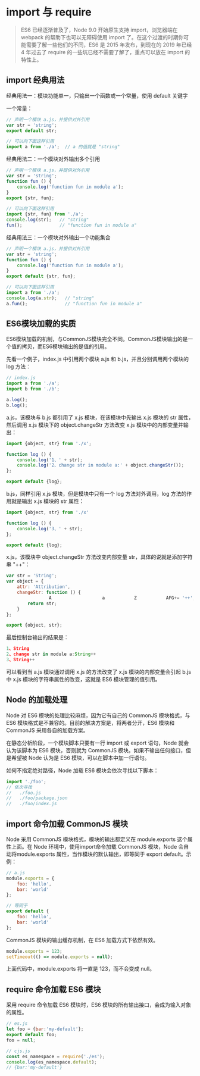# import 与 require

> ES6 已经逐渐普及了，Node 9.0 开始原生支持 import，浏览器端在 webpack 的帮助下也可以无障碍使用 import 了。在这个过渡的时期你可能需要了解一些他们的不同，ES6 是 2015 年发布，到现在的 2019 年已经 4 年过去了 require 的一些坑已经不需要了解了，重点可以放在 import 的特性上。

## import 经典用法

经典用法一：模块功能单一，只输出一个函数或一个常量，使用 default 关键字

一个常量：

```js
// 声明一个模块 a.js，并提供对外引用
var str = 'string';
export default str;

// 可以向下面这样引用
import a from './a';  // a 的值就是 "string"
```

经典用法二：一个模块对外输出多个引用

```js
// 声明一个模块 a.js，并提供对外引用
var str = 'string';
function fun () {
    console.log('function fun in module a');
}
export {str, fun};

// 可以向下面这样引用
import {str, fun} from './a';
console.log(str);   // "string"
fun();              // "function fun in module a"
```

经典用法三：一个模块对外输出一个功能集合


```js
// 声明一个模块 a.js，并提供对外引用
var str = 'string';
function fun () {
    console.log('function fun in module a');
}
export default {str, fun};

// 可以向下面这样引用
import a from './a';
console.log(a.str);   // "string"
a.fun();              // "function fun in module a"
```

## ES6模块加载的实质

ES6模块加载的机制，与CommonJS模块完全不同。CommonJS模块输出的是一个值的拷贝，而ES6模块输出的是值的引用。

先看一个例子，index.js 中引用两个模块 a.js 和 b.js，并且分别调用两个模块的 log 方法：

```js
// index.js
import a from './a';
import b from './b';

a.log();
b.log();
```

a.js，该模块与 b.js 都引用了 x.js 模块，在该模块中先输出 x.js 模块的 str 属性，然后调用 x.js 模块下的 object.changeStr 方法改变 x.js 模块中的内部变量并输出：

```js
import {object, str} from './x';

function log () {
    console.log('1、' + str);
    console.log('2、change str in module a:' + object.changeStr());
};

export default {log};
```

b.js，同样引用 x.js 模块，但是模块中只有一个 log 方法对外调用，log 方法的作用就是输出 x.js 模块的 str 属性：

```js
import {object, str} from './x'

function log () {
    console.log('3、' + str);
};

export default {log};
```

x.js，该模块中 object.changeStr 方法改变内部变量 str，具体的说就是添加字符串 "++"： 

```js
var str = 'String';
var object = {
    attr: 'Attribution',
    changeStr: function () {
                A                   a           Z           AFG+= '++';
        return str;
    }
};

export {object, str};
```

最后控制台输出的结果是：

```js
1、String
2、change str in module a:String++
3、String++
```

可以看到当 a.js 模块通过调用 x.js 的方法改变了 x.js 模块的内部变量会引起 b.js 中 x.js 模块的字符串属性的改变，这就是 ES6 模块管理的值引用。

## Node 的加载处理

Node 对 ES6 模块的处理比较麻烦，因为它有自己的 CommonJS 模块格式，与 ES6 模块格式是不兼容的。目前的解决方案是，将两者分开，ES6 模块和 CommonJS 采用各自的加载方案。
 
在静态分析阶段，一个模块脚本只要有一行 import 或 export 语句，Node 就会认为该脚本为 ES6 模块，否则就为 CommonJS 模块。如果不输出任何接口，但是希望被 Node 认为是 ES6 模块，可以在脚本中加一行语句。

如何不指定绝对路径，Node 加载 ES6 模块会依次寻找以下脚本：

```js
import './foo';
// 依次寻找
//   ./foo.js
//   ./foo/package.json
//   ./foo/index.js
```
## import 命令加载 CommonJS 模块

Node 采用 CommonJS 模块格式，模块的输出都定义在 module.exports 这个属性上面。在 Node 环境中，使用import命令加载 CommonJS 模块，Node 会自动将module.exports 属性，当作模块的默认输出，即等同于 export default。示例：

```js
// a.js
module.exports = {
    foo: 'hello',
    bar: 'world'
};

// 等同于
export default {
    foo: 'hello',
    bar: 'world'
};
```

CommonJS 模块的输出缓存机制，在 ES6 加载方式下依然有效。

```js
module.exports = 123;
setTimeout(() => module.exports = null);
```

上面代码中，module.exports 将一直是 123，而不会变成 null。

## require 命令加载 ES6 模块

采用 require 命令加载 ES6 模块时，ES6 模块的所有输出接口，会成为输入对象的属性。

```js
// es.js
let foo = {bar:'my-default'};
export default foo;
foo = null;

// cjs.js
const es_namespace = require('./es');
console.log(es_namespace.default);
// {bar:'my-default'}
```
